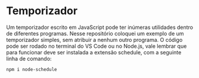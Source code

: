 # Temporizador


Um temporizador escrito em JavaScript pode ter inúmeras utilidades dentro de diferentes programas. Nesse repositório coloquei um exemplo de um temporizador simples, sem atribuir a nenhum outro programa. O código pode ser rodado no terminal do VS Code ou no Node.js, vale lembrar que para funcionar deve ser instalada a extensão schedule, com a seguinte linha de comando:
```
npm i node-schedule
```
